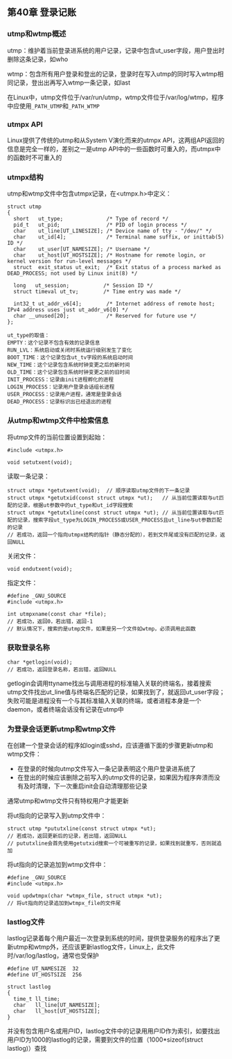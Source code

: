 ## 第40章 登录记账

### utmp和wtmp概述

utmp：维护着当前登录进系统的用户记录，记录中包含ut_user字段，用户登出时删除这条记录，如who

wtmp：包含所有用户登录和登出的记录，登录时在写入utmp的同时写入wtmp相同记录，登出出再写入wtmp一条记录，如last

在Linux中，utmp文件位于/var/run/utmp，wtmp文件位于/var/log/wtmp，程序中应使用`_PATH_UTMP`和`_PATH_WTMP`

### utmpx API

Linux提供了传统的utmp和从System V演化而来的utmpx API，这两组API返回的信息是完全一样的，差别之一是utmp API中的一些函数时可重入的，而utmpx中的函数时不可重入的

### utmpx结构

utmp和wtmp文件中包含utmpx记录，在<utmpx.h>中定义：

```
struct utmp 
{
  short   ut_type;              /* Type of record */
  pid_t   ut_pid;               /* PID of login process */
  char    ut_line[UT_LINESIZE]; /* Device name of tty - "/dev/" */
  char    ut_id[4];             /* Terminal name suffix, or inittab(5) ID */
  char    ut_user[UT_NAMESIZE]; /* Username */
  char    ut_host[UT_HOSTSIZE]; /* Hostname for remote login, or kernel version for run-level messages */
  struct  exit_status ut_exit;  /* Exit status of a process marked as DEAD_PROCESS; not used by Linux init(8) */

  long   ut_session;           /* Session ID */
  struct timeval ut_tv;        /* Time entry was made */

  int32_t ut_addr_v6[4];        /* Internet address of remote host; IPv4 address uses just ut_addr_v6[0] */
  char __unused[20];            /* Reserved for future use */
};

ut_type的取值：
EMPTY：这个记录不包含有效的记录信息
RUN_LVL：系统启动或关闭时系统运行级别发生了变化
BOOT_TIME：这个记录包含ut_tv字段的系统启动时间
NEW_TIME：这个记录包含系统时钟变更之后的新时间
OLD_TIME：这个记录包含系统时钟变更之前的旧时间
INIT_PROCESS：记录由init进程孵化的进程
LOGIN_PROCESS：记录用户登录会话组长进程
USER_PROCESS：记录用户进程，通常是登录会话
DEAD_PROCESS：记录标识出已经退出的进程
```

### 从utmp和wtmp文件中检索信息

将utmp文件的当前位置设置到起始：

```
#include <utmpx.h>

void setutxent(void);
```

读取一条记录：

```
struct utmpx *getutxent(void);  // 顺序读取utmp文件的下一条记录
struct utmpx *getutxid(const struct utmpx *ut);   // 从当前位置读取与ut匹配的记录，根据ut参数中的ut_type和ut_id字段搜索
struct utmpx *getutxline(const struct utmpx *ut); // 从当前位置读取与ut匹配的记录，搜索字段ut_type为LOGIN_PROCESS或USER_PROCESS且ut_line与ut参数匹配的记录
// 若成功，返回一个指向utmpx结构的指针（静态分配的），若到文件尾或没有匹配的记录，返回NULL
```

关闭文件：

```
void endutxent(void);
```

指定文件：

```
#define _GNU_SOURCE
#include <utmpx.h>

int utmpxname(const char *file);
// 若成功，返回0，若出错，返回-1
// 默认情况下，搜索的是utmp文件，如果是另一个文件如wtmp，必须调用此函数
```

### 获取登录名称

```
char *getlogin(void);
// 若成功，返回登录名称，若出错，返回NULL
```

getlogin会调用ttyname找出与调用进程的标准输入关联的终端名，接着搜索utmp文件找出ut_line值与终端名匹配的记录，如果找到了，就返回ut_user字段；失败可能是进程没有一个与其标准输入关联的终端，或者进程本身是一个daemon，或者终端会话没有记录在utmp中

### 为登录会话更新utmp和wtmp文件

在创建一个登录会话的程序如login或sshd，应该遵循下面的步骤更新utmp和wtmp文件：

* 在登录的时候向utmp文件写入一条记录表明这个用户登录进系统了
* 在登出的时候应该删除之前写入的utmp文件的记录，如果因为程序奔溃而没有及时清理，下一次重启init会自动清理那些记录

通常utmp和wtmp文件只有特权用户才能更新

将ut指向的记录写入到utmp文件中：

```
struct utmp *pututxline(const struct utmpx *ut);
// 若成功，返回更新后的记录，若出错，返回NULL
// pututxline会首先使用getutxid搜索一个可被重写的记录，如果找到就重写，否则就追加
```

将ut指向的记录追加到wtmp文件中：

```
#define _GNU_SOURCE
#include <utmpx.h>

void updwtmpx(char *wtmpx_file, struct utmpx *ut);
// 将ut指向的记录追加到wtmpx_file的文件尾
```

### lastlog文件

lastlog记录着每个用户最近一次登录到系统的时间，提供登录服务的程序出了更新utmp和wtmp外，还应该更新lastlog文件，Linux上，此文件时/var/log/lastlog，通常也受保护

```
#define UT_NAMESIZE  32
#define UT_HOSTSIZE  256

struct lastlog
{
  time_t ll_time;
  char   ll_line[UT_NAMESIZE];
  char   ll_host[UT_HOSTSIZE];
}
```

并没有包含用户名或用户ID，lastlog文件中的记录用用户ID作为索引，如要找出用户ID为1000的lastlog的记录，需要到文件的位置（1000*sizeof(struct lastlog)）查找